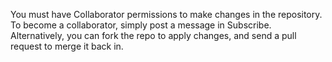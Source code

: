 
You must have Collaborator permissions to make changes in the repository. To become a collaborator, simply post a message in Subscribe. Alternatively, you can fork the repo to apply changes, and send a pull request to merge it back in.
